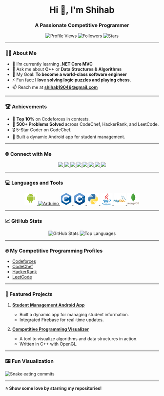 <h1 align="center">Hi 👋, I'm Shihab</h1>
<h3 align="center">A Passionate Competitive Programmer</h3>

<p align="center">
  <img src="https://komarev.com/ghpvc/?username=dihanhassan&label=Profile%20views&color=0e75b6&style=flat" alt="Profile Views" />
  <img src="https://img.shields.io/github/followers/dihanhassan?style=social" alt="Followers" />
  <img src="https://img.shields.io/github/stars/dihanhassan?style=social" alt="Stars" />
</p>

---

### 👨‍💻 About Me

- 🌱 I’m currently learning **.NET Core MVC**  
- 💬 Ask me about **C++** or **Data Structures & Algorithms**  
- 🎯 My Goal: **To become a world-class software engineer**  
- ⚡ Fun fact: **I love solving logic puzzles and playing chess.**  
- 📫 Reach me at **shihab19046@gmail.com**

---

### 🏆 Achievements

- 🥇 **Top 10%** on Codeforces in contests.
- 🏅 **500+ Problems Solved** across CodeChef, HackerRank, and LeetCode.
- 🎖️ 5-Star Coder on CodeChef.
- 🚀 Built a dynamic Android app for student management.

---

### 🌐 Connect with Me

<p align="center">
  <a href="https://linkedin.com/in/atahar-islam-78097a1ab" target="_blank">
    <img src="https://img.shields.io/badge/-LinkedIn-%230077B5?style=for-the-badge&logo=linkedin&logoColor=white" />
  </a>
  <a href="https://stackoverflow.com/users/20122691" target="_blank">
    <img src="https://img.shields.io/badge/-StackOverflow-%23F58025?style=for-the-badge&logo=stack-overflow&logoColor=white" />
  </a>
  <a href="https://fb.com/sady.dihan" target="_blank">
    <img src="https://img.shields.io/badge/-Facebook-%231877F2?style=for-the-badge&logo=facebook&logoColor=white" />
  </a>
  <a href="https://instagram.com/sady.dihan" target="_blank">
    <img src="https://img.shields.io/badge/-Instagram-%23E4405F?style=for-the-badge&logo=instagram&logoColor=white" />
  </a>
  <a href="https://www.codechef.com/users/shihab_46" target="_blank">
    <img src="https://img.shields.io/badge/-CodeChef-%235B4638?style=for-the-badge&logo=codechef&logoColor=white" />
  </a>
  <a href="https://www.hackerrank.com/shihab_mbstu16" target="_blank">
    <img src="https://img.shields.io/badge/-HackerRank-%2329B463?style=for-the-badge&logo=hackerrank&logoColor=white" />
  </a>
  <a href="https://codeforces.com/profile/shihab_mbstu" target="_blank">
    <img src="https://img.shields.io/badge/-Codeforces-%231F8ACB?style=for-the-badge&logo=codeforces&logoColor=white" />
  </a>
  <a href="https://www.leetcode.com/dihanhassan21" target="_blank">
    <img src="https://img.shields.io/badge/-LeetCode-%23FFA116?style=for-the-badge&logo=leetcode&logoColor=white" />
  </a>
</p>

---

### 💻 Languages and Tools

<p align="center">
  <a href="https://developer.android.com" target="_blank">
    <img src="https://raw.githubusercontent.com/devicons/devicon/master/icons/android/android-original-wordmark.svg" alt="Android" width="40" height="40" />
  </a>
  <a href="https://www.arduino.cc/" target="_blank">
    <img src="https://cdn.worldvectorlogo.com/logos/arduino-1.svg" alt="Arduino" width="40" height="40" />
  </a>
  <a href="https://www.cprogramming.com/" target="_blank">
    <img src="https://raw.githubusercontent.com/devicons/devicon/master/icons/c/c-original.svg" alt="C" width="40" height="40" />
  </a>
  <a href="https://www.w3schools.com/cpp/" target="_blank">
    <img src="https://raw.githubusercontent.com/devicons/devicon/master/icons/cplusplus/cplusplus-original.svg" alt="C++" width="40" height="40" />
  </a>
  <a href="https://www.python.org" target="_blank">
    <img src="https://raw.githubusercontent.com/devicons/devicon/master/icons/python/python-original.svg" alt="Python" width="40" height="40" />
  </a>
  <a href="https://www.java.com" target="_blank">
    <img src="https://raw.githubusercontent.com/devicons/devicon/master/icons/java/java-original.svg" alt="Java" width="40" height="40" />
  </a>
  <a href="https://www.mysql.com/" target="_blank">
    <img src="https://raw.githubusercontent.com/devicons/devicon/master/icons/mysql/mysql-original-wordmark.svg" alt="MySQL" width="40" height="40" />
  </a>
  <a href="https://www.mongodb.com/" target="_blank">
    <img src="https://raw.githubusercontent.com/devicons/devicon/master/icons/mongodb/mongodb-original-wordmark.svg" alt="MongoDB" width="40" height="40" />
  </a>
</p>

---

### 📈 GitHub Stats

<p align="center">
  <img src="https://github-readme-stats.vercel.app/api?username=dihanhassan&show_icons=true&theme=radical" alt="GitHub Stats" />
  <img src="https://github-readme-stats.vercel.app/api/top-langs?username=dihanhassan&show_icons=true&locale=en&layout=compact&theme=radical" alt="Top Languages" />
</p>

---

### 🔥 My Competitive Programming Profiles

- [Codeforces](https://codeforces.com/profile/shihab_mbstu)  
- [CodeChef](https://www.codechef.com/users/shihab_46)  
- [HackerRank](https://www.hackerrank.com/shihab_mbstu16)  
- [LeetCode](https://leetcode.com/dihanhassan21)

---

### 🚀 Featured Projects

1. **[Student Management Android App](#)**  
   - Built a dynamic app for managing student information.
   - Integrated Firebase for real-time updates.

2. **[Competitive Programming Visualizer](#)**  
   - A tool to visualize algorithms and data structures in action.
   - Written in C++ with OpenGL.

---

### 🖼️ Fun Visualization

![Snake eating commits](https://github.com/dihanhassan/dihanhassan/raw/output/snake_.svg)




---

**⭐️ Show some love by starring my repositories!**
